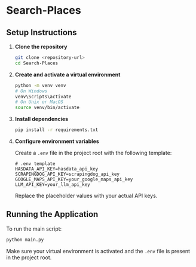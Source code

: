 # Search-Places

## Setup Instructions

1. **Clone the repository**
   ```sh
   git clone <repository-url>
   cd Search-Places
   ```

2. **Create and activate a virtual environment**
   ```sh
   python -m venv venv
   # On Windows
   venv\Scripts\activate
   # On Unix or MacOS
   source venv/bin/activate
   ```

3. **Install dependencies**
   ```sh
   pip install -r requirements.txt
   ```

4. **Configure environment variables**

   Create a `.env` file in the project root with the following template:

   ```
   # .env template
   HASDATA_API_KEY=hasdata_api_key
   SCRAPINGDOG_API_KEY=scrapingdog_api_key
   GOOGLE_MAPS_API_KEY=your_google_maps_api_key
   LLM_API_KEY=your_llm_api_key
   ```

   Replace the placeholder values with your actual API keys.

## Running the Application

To run the main script:

```sh
python main.py
```

Make sure your virtual environment is activated and the `.env` file is present in the project root.
